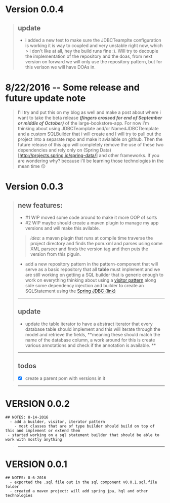 # Version 0.0.4

>## update 
> - i added a new test to make sure the JDBCTeamplte configuration is working it is way to coupled and very unstable right now, which > i don't like at all, hey the build runs fine :). Will try to decouple the implementation of the repository and the doas, from next 
> version on forward we will only use the repository pattern, but for this verison we will have DOAs in.

# 8/22/2016 -- Some release and future update note
> I'll try and put this on my blog as well and make a post about where i want to take the beta release ***(fingers crossed for end of September or middle of October)*** of the
> large-bookstore-app. For now i'm thinking about using JDBCTeamplate and/or NamedJDBCTtemplate and a custom SQLBuilder that i will  create and I will try to pull out the project into a separate repo and make it avialable on github.
> Then the future release of this app will completely remove the use of these two dependencies and rely only on (Spring Data)[http://projects.spring.io/spring-data/] and other frameworks.
> If you are wondering why? because i'll be learning those technologies in the mean time 😛


# Version 0.0.3

>## new features:
>   - #1 WIP moved some code around to make it more OOP of sorts
>   - #2  WIP maybe should create a maven plugin to manage my app versions and will make this avilable.
>
>>   *idea:* a maven plugin that runs at compile time traverse the
>> project directory and finds the pom.xml and parses using some XML
>> parseer and finds the version tag and then puts the version from this
>> plguin.
>
> - add a new repository pattern in the pattern-component that will serve
> as a basic repository that all **table** must implement and we are
> still working on getting a SQL builder that is generic enough to work
> on everything thinking about using a [visitor
> pattern](https://github.com/mkcoder/visitor-design-pattern-in-java)
> along side some dependency injection and builder to create an SQLStatement using the [Spring JDBC (link)](http://docs.spring.io/spring/docs/current/spring-framework-reference/html/jdbc.html)
>
> ----------
>## update
> - update the table iterator to have a abstract iterator that every database table should implement and this will iterate through the model and retrieve the fields, **meaning these should match the name of the database column, a work around for this is create various annotations and check if the annotation is available.  **
>
>
>-----
>## todos
>- [X]  create a parent pom with versions in it

> ----------
      
# VERSION 0.0.2
    ## NOTES: 8-14-2016
      - add a builder, visitor, iterator pattern
        - most classes that are of type builder should build on top of this and implement or extend them
     - started working on a sql statement builder that should be able to work with mostly anything
> ----------
# VERSION 0.0.1
    ## NOTES: 8-6-2016
      - exported the .sql file out in the sql component v0.0.1.sql.file folder
      - created a maven project: will add spring jpa, hql and other technologies
